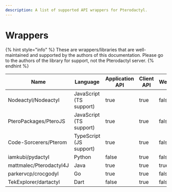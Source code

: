 ```yaml
---
description: A list of supported API wrappers for Pterodactyl.
---
```


# Wrappers

{% hint style="info" %}
These are wrappers/libraries that are well-maintained and supported by the authors of this documentation. Please go to the authors of the library for support, not the Pterodactyl server.
{% endhint %}

<table><thead><tr><th>Name</th><th>Language</th><th data-type="checkbox">Application API</th><th data-type="checkbox">Client API</th><th data-type="checkbox">Websockets</th></tr></thead><tbody><tr><td>Nodeactyl/Nodeactyl</td><td>JavaScript (TS support)</td><td>true</td><td>true</td><td>false</td></tr><tr><td>PteroPackages/PteroJS</td><td>JavaScript (TS support)</td><td>true</td><td>true</td><td>false</td></tr><tr><td>Code-Sorcerers/Pterom</td><td>TypeScript (JS support)</td><td>true</td><td>true</td><td>false</td></tr><tr><td>iamkubi/pydactyl</td><td>Python</td><td>false</td><td>true</td><td>false</td></tr><tr><td>mattmalec/Pterodactyl4J</td><td>Java</td><td>true</td><td>true</td><td>true</td></tr><tr><td>parkervcp/crocgodyl</td><td>Go</td><td>true</td><td>true</td><td>false</td></tr><tr><td>TekExplorer/dartactyl</td><td>Dart</td><td>false</td><td>true</td><td>false</td></tr></tbody></table>
